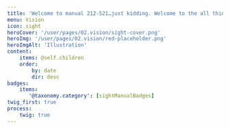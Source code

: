 ```yaml
---
title: 'Welcome to manual 212-521…just kidding. Welcome to the all things accessibility and sound!'
menu: Vision
icon: sight
heroCover: '/user/pages/02.vision/sight-cover.png'
heroImg: '/user/pages/02.vision/red-placeholder.png'
heroImgAlt: 'Illustration'
content:
    items: @self.children
    order:
        by: date
        dir: desc
badges:
    items:
       '@taxonomy.category': [sightManualBadges]
twig_first: true
process:
    twig: true
---
```

